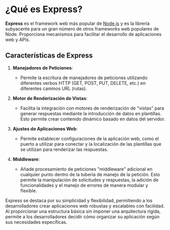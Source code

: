 # ¿Qué es Express?

**Express** es el framework web más popular de [Node.js](../Node%20js.md) y es la librería subyacente para un gran número de otros frameworks web populares de Node. Proporciona mecanismos para facilitar el desarrollo de aplicaciones web y APIs.

## Características de Express

1. **Manejadores de Peticiones**:
   - Permite la escritura de manejadores de peticiones utilizando diferentes verbos HTTP (GET, POST, PUT, DELETE, etc.) en diferentes caminos URL (rutas).

2. **Motor de Renderización de Vistas**:
   - Facilita la integración con motores de renderización de "vistas" para generar respuestas mediante la introducción de datos en plantillas. Esto permite crear contenido dinámico basado en datos del servidor.

3. **Ajustes de Aplicaciones Web**:
   - Permite establecer configuraciones de la aplicación web, como el puerto a utilizar para conectar y la localización de las plantillas que se utilizan para renderizar las respuestas.

4. **Middleware**:
   - Añade procesamiento de peticiones "middleware" adicional en cualquier punto dentro de la tubería de manejo de la petición. Esto permite la manipulación de solicitudes y respuestas, la adición de funcionalidades y el manejo de errores de manera modular y flexible.

Express se destaca por su simplicidad y flexibilidad, permitiendo a los desarrolladores crear aplicaciones web robustas y escalables con facilidad. Al proporcionar una estructura básica sin imponer una arquitectura rígida, permite a los desarrolladores decidir cómo organizar su aplicación según sus necesidades específicas.
